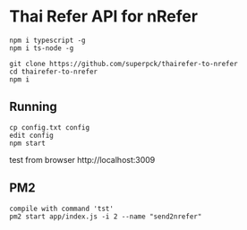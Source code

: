 # Thai Refer API for nRefer


```
npm i typescript -g
npm i ts-node -g
```

```
git clone https://github.com/superpck/thairefer-to-nrefer
cd thairefer-to-nrefer
npm i
```

## Running

```
cp config.txt config
edit config
npm start
```

test from browser http://localhost:3009

## PM2

```
compile with command 'tst'
pm2 start app/index.js -i 2 --name "send2nrefer"
```
